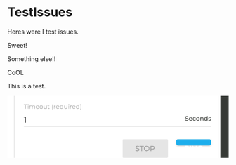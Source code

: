TestIssues
==========

Heres were I test issues.

Sweet!

Something else!!

CoOL

This is a test.


![Woop](./woop.png)
